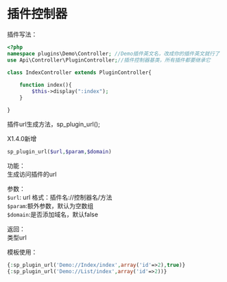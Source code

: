 # 插件控制器

插件写法：

```php
<?php
namespace plugins\Demo\Controller; //Demo插件英文名，改成你的插件英文就行了
use Api\Controller\PluginController;//插件控制器基类，所有插件都要继承它

class IndexController extends PluginController{
	
	function index(){
		$this->display(":index");
	}

}
```


插件url生成方法，sp_plugin_url();



X1.4.0新增
```php
sp_plugin_url($url,$param,$domain)
```
功能：  
生成访问插件的url

参数：  
`$url`: url 格式：插件名://控制器名/方法  
`$param`:额外参数，默认为空数组  
`$domain`:是否添加域名，默认false

返回：  
类型url

模板使用：

```php
{:sp_plugin_url('Demo://Index/index',array('id'=>2),true)}
{:sp_plugin_url('Demo://List/index',array('id'=>2))}
```